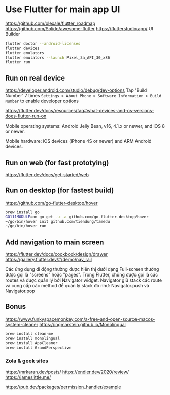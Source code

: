 # Use Flutter for main app UI

https://github.com/olexale/flutter_roadmap
https://github.com/Solido/awesome-flutter
https://flutterstudio.app/ UI Builder

```bash
flutter doctor --android-licenses
flutter devices
flutter emulators
flutter emulators --launch Pixel_3a_API_30_x86
flutter run
```
## Run on real device

https://developer.android.com/studio/debug/dev-options
Tap 'Build Number' 7 times `Settings > About Phone > Software Information > Build Number` to enable developer options

https://flutter.dev/docs/resources/faq#what-devices-and-os-versions-does-flutter-run-on

Mobile operating systems: Android Jelly Bean, v16, 4.1.x or newer, and iOS 8 or newer.

Mobile hardware: iOS devices (iPhone 4S or newer) and ARM Android devices.


## Run on web (for fast prototying)

https://flutter.dev/docs/get-started/web

## Run on desktop (for fastest build)

https://github.com/go-flutter-desktop/hover

```bash
brew install go
GO111MODULE=on go get -u -a github.com/go-flutter-desktop/hover
~/go/bin/hover init github.com/tiendung/tamedu
~/go/bin/hover run
```

## Add navigation to main screen

https://flutter.dev/docs/cookbook/design/drawer
https://gallery.flutter.dev/#/demo/nav_rail

Các ứng dụng di động thường được hiển thị dưới dạng Full-screen thường được gọi là "screens" hoặc "pages". Trong Flutter, chúng được gọi là các routes và được quản lý bởi Navigator widget. Navigator giữ stack các route và cung cấp các method để quản lý stack đó như: Navigator.push và Navigator.pop

## Bonus

https://www.funkyspacemonkey.com/a-free-and-open-source-macos-system-cleaner
https://ingmarstein.github.io/Monolingual

```bash
brew install clean-me
brew install monolingual
brew install AppCleaner
brew install GrandPerspective
```

### Zola & geek sites
https://mrkaran.dev/posts/
https://endler.dev/2020/review/
https://jameslittle.me/

https://pub.dev/packages/permission_handler/example
